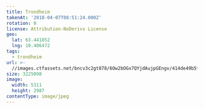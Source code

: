 ```yaml
---
title: Trondheim
takenAt: '2018-04-07T08:51:24.000Z'
rotation: 0
license: Attribution-NoDerivs License
geo:
  lat: 63.441852
  lng: 10.406472
tags:
  - trondheim
url: >-
  //images.ctfassets.net/bncv3c2gt878/6Ow2bOGx7QYjdAujpGEngv/414de49b5f1a196d9d8cbc7b40675461/trondheim_41340083452_o
size: 3225098
image:
  width: 5311
  height: 2987
contentType: image/jpeg
---
```


